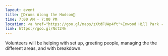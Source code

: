 ```yaml
---
layout: event
title: 🥁Drums Along the Hudson🥁
time: 7:00 AM - 7:00 PM
location: <a href="https://goo.gl/maps/zXtdFUAp4ft">Inwood Hill Park - 218th st and Indian road</a>, Manhattan
link: https://goo.gl/Nst24k
---
```

Volunteers will be helping with set up, greeting people, managing the the different areas, and with breakdown. 
